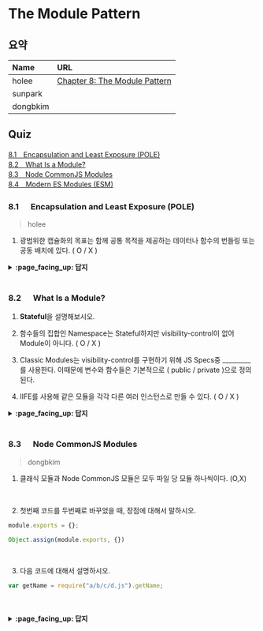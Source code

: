 # The Module Pattern

## 요약
| Name | URL |
|:---|:---|
| holee | [Chapter 8: The Module Pattern](https://github.com/hochan222/Everything-in-JavaScript/wiki/Chapter-8:-The-Module-Pattern) |
| sunpark |  |
| dongbkim |  |

## Quiz
[8.1　Encapsulation and Least Exposure (POLE)](#81---Encapsulation-and-Least-Exposure-POLE)<br>
[8.2　What Is a Module?](#82---What-Is-a-Module)<br>
[8.3　Node CommonJS Modules](#83---Node-CommonJS-Modules)<br>
[8.4　Modern ES Modules (ESM)](#84---Modern-ES-Modules-ESM)<br>

### 8.1 　  Encapsulation and Least Exposure (POLE)

> holee

1. 광범위한 캡슐화의 목표는 함께 공통 목적을 제공하는 데이터나 함수의 번들링 또는 공동 배치에 있다. ( O / X )

<details>
<summary> <b> :page_facing_up: 답지 </b>  </summary>
<div markdown="1">

1. 광범위한 캡슐화의 목표는 함께 공통 목적을 제공하는 데이터나 함수의 번들링 또는 공동 배치에 있다. ( **O** / X )

</div>
</details>
<br>

### 8.2 　  What Is a Module?

1. **Stateful**을 설명해보시오.

2. 함수들의 집합인 Namespace는 Stateful하지만 visibility-control이 없어 Module이 아니다. ( O / X )

3. Classic Modules는 visibility-control를 구현하기 위해 JS Specs중 _________를 사용한다. 이때문에 변수와 함수들은 기본적으로 ( public / private )으로 정의된다.

4. IIFE를 사용해 같은 모듈을 각각 다른 여러 인스턴스로 만들 수 있다. ( O / X )

<details>
<summary> <b> :page_facing_up: 답지 </b>  </summary>
<div markdown="1">

1. **Stateful**을 설명해보시오.
  > A module is also stateful: it maintains some information over time, along with functionality to access and update that information. **p.170** 정리하자면 시간이 지나도 데이터(정보)를 가지고 있고 이를 활용할 수 있는 성질을 말한다.

2. 함수들의 집합인 Namespace는 Stateful하지만 visibility-control이 없어 Module이 아니다. ( O / **X** )
  > Namespace는 함수들의 집합이기 때문에 Stafeful하지 않고 Stateless하다. Namespace의 함수들은 항상 공개적이기 때문에 visibility-control도 없다고 생각할 수 있다. **p.171**

3. Classic Modules는 visibility-control를 구현하기 위해 JS Specs중 **Lexical scope / Closure**를 사용한다. 이때문에 변수와 함수들은 기본적으로 ( public / **private** )으로 정의된다.
  > By virtue of how lexical scope works, defining variables and functions inside your outer module definition function makes everything by default private. Only properties added to the public API object returned from the function will be exported for external public use. **p.175**

4. IIFE를 사용해 같은 모듈을 각각 다른 여러 인스턴스로 만들 수 있다. ( O / **X** )
  > IIFE는 선언 이후 오로지 한번 사용되기 때문에 여러 인스턴스로 만들 수 없다.

</div>
</details>
<br>

### 8.3 　  Node CommonJS Modules

> dongbkim

1. 클래식 모듈과 Node CommonJS 모듈은 모두 파일 당 모듈 하나씩이다. (O,X)

<br/>

2. 첫번째 코드를 두번째로 바꾸었을 때, 장점에 대해서 말하시오.
```js
module.exports = {};
```
```js
Object.assign(module.exports, {})
```

<br/>

3. 다음 코드에 대해서 설명하시오.
```js
var getName = require("a/b/c/d.js").getName;
```

<br/>
<br/>

<details>
<summary> <b> :page_facing_up: 답지 </b>  </summary>
<div markdown="1">

1. X
<br/>
Common Js module 과 ESM이 파일 당 모듈 하나가 원칙이지만 classic module은 아니다. 
<br/>

2. module.exports를 얕은 복사를 함으로 안전성을 높이며, 한 개 이상의 모듈을 추가할 수 있다. 
<br/>

3. d.js의 모듈 인스턴스 중 getName만 access했다.

<br/>
</div>
### 8.4 　  Modern ES Modules (ESM)

> holee

1. 다음과 같이 ESM 코드를 작성하였다. import 코드로 알맞은 것은?

```js
export default function getName(studentID) { 
  // ..
}
```

(1)
```js
import { getName } from "/path/to/students.js";
getName(73);   // Suzy
```

(2)
```js
import getName from "/path/to/students.js";
getName(73);   // Suzy
```

(3)
```js
import getName2 from "/path/to/students.js";
getName(73);   // Suzy
```
<details>
<summary> <b> :page_facing_up: 답지 </b>  </summary>
<div markdown="1">

1. 다음과 같이 ESM 코드를 작성하였다. import 코드로 알맞은 것은?

> (2), (3)  
> [export default]: 파일 전체를 export하고 이름을 마음대로 정할 수 있다.  
> [export 변수]: 해당 변수만 export하고 해당 변수명 그대로 가져와야한다.  

</div>
</details>
<br>

